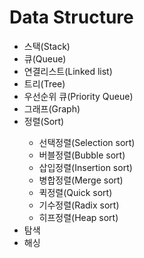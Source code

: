 <h1> Data Structure </h1>

<ul>
  <li>스택(Stack)</li>
  <li>큐(Queue)</li>
  <li>연결리스트(Linked list)</li>
  <li>트리(Tree)</li>
  <li>우선순위 큐(Priority Queue)</li>
  <li>그래프(Graph)</li>
  <li>정렬(Sort)</li>
    <ul>
      <li>선택정렬(Selection sort)</li>
      <li>버블정렬(Bubble sort)</li>
      <li>삽입정렬(Insertion sort)</li>
      <li>병합정렬(Merge sort)</li>
      <li>퀵정렬(Quick sort)</li>
      <li>기수정렬(Radix sort)</li>
      <li>히프정렬(Heap sort)</li>
    </ul>
  <li>탐색</li>
  <li>해싱</li>
</ul>
